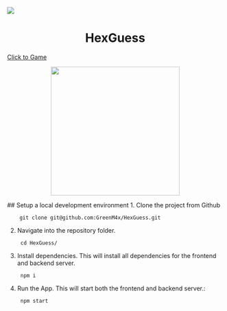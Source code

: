 <a href="https://hexguess.kellerkind.dev">
  <img src="https://therealsujitk-vercel-badge.vercel.app/?app=hex-guess-greenm4x" />
</a>
<h1 align="center">HexGuess</h1>
  <a  align="center" textalign="center" href="https://hexguess.kellerkind.dev/"> Click to Game </a>
<p align="center">
  <img src="https://puu.sh/JVhRs/f9e0fd01a3.png" style="width: 300px" />
</p>
## Setup a local development environment
1. Clone the project from Github

        git clone git@github.com:GreenM4x/HexGuess.git

2. Navigate into the repository folder.

        cd HexGuess/

3. Install dependencies. This will install all dependencies for the frontend and backend server.

        npm i
        
4. Run the App. This will start both the frontend and backend server.:

        npm start